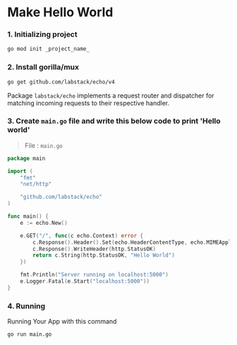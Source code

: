 # Make Hello World

### 1. Initializing project

```bash
go mod init _project_name_
```

### 2. Install gorilla/mux

```bash
go get github.com/labstack/echo/v4
```

Package `labstack/echo` implements a request router and dispatcher for matching incoming requests to their respective handler.

### 3. Create `main.go` file and write this below code to print 'Hello world'

> File : `main.go`

```go
package main

import (
	"fmt"
	"net/http"

	"github.com/labstack/echo"
)

func main() {
	e := echo.New()

	e.GET("/", func(c echo.Context) error {
		c.Response().Header().Set(echo.HeaderContentType, echo.MIMEApplicationJSON)
		c.Response().WriteHeader(http.StatusOK)
		return c.String(http.StatusOK, "Hello World")
	})

	fmt.Println("Server running on localhost:5000")
	e.Logger.Fatal(e.Start("localhost:5000"))
}
```

### 4. Running

Running Your App with this command

```
go run main.go
```
